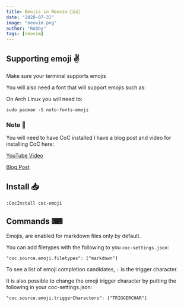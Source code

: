 ```yaml
---
title: Emojis in Neovim 💯👍😜
date: "2020-07-31"
image: "neovim.png"
author: "Robby"
tags: [neovim]
---
```


## Supporting emoji ✌

Make sure your terminal supports emojis

You will also need a font that will support emojis such as:

On Arch Linux you will need to:

```
sudo pacman -S noto-fonts-emoji
```

### Note 📓

You will need to have CoC installed I have a blog post and video for installing CoC here:

[YouTube Video](https://www.youtube.com/watch?v=OXEVhnY621M)

[Blog Post](https://www.chrisatmachine.com/Neovim/04-vim-coc/)

## Install 📥

```
:CocInstall coc-emoji
```

## Commands ⌨

Emojis, are enabled for markdown files only by default.

You can add filetypes with the following to you `coc-settings.json`:

```
"coc.source.emoji.filetypes": ["markdown"]
```

To see a list of emoji completion candidates, `:` is the trigger character.

It is also possible to change the emoji trigger character by putting the following in your coc-settings.json:

```
"coc.source.emoji.triggerCharacters": ["TRIGGERCHAR"]
```
